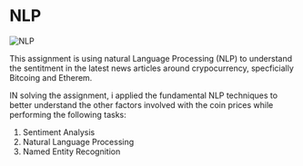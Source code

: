 # NLP
![NLP](Image/NLP-image.jpg)

This assignment is using  natural Language Processing (NLP)  to understand the sentitment in the latest news articles around crypocurrency, specficially Bitcoing and Etherem.

IN solving the assignment, i applied the  fundamental NLP techniques to better understand the other factors involved with the coin prices while performing the following tasks:
1.	Sentiment Analysis
2.	Natural Language Processing
3.	Named Entity Recognition
